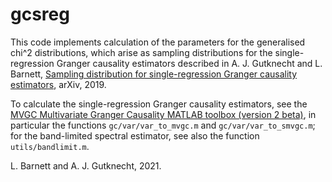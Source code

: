 # gcsreg

This code implements calculation of the parameters for the generalised chi^2 distributions, which arise as sampling distributions for the single-regression Granger causality estimators described in A. J. Gutknecht and L. Barnett, [Sampling distribution for single-regression Granger causality estimators](https://arxiv.org/abs/1911.09625 "https://arxiv.org/abs/1911.09625"), arXiv, 2019.

To calculate the single-regression Granger causality estimators, see the [MVGC Multivariate Granger Causality MATLAB toolbox (version 2 beta)](https://github.com/lcbarnett/MVGC2 "https://github.com/lcbarnett/MVGC2"), in particular the functions `gc/var/var_to_mvgc.m` and `gc/var/var_to_smvgc.m`; for the band-limited spectral estimator, see also the function `utils/bandlimit.m`.

L. Barnett and A. J. Gutknecht, 2021.
